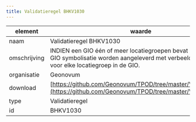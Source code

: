 ```yaml
---
title: Validatieregel BHKV1030
---
```


|element|waarde|
|-----|------|
| naam  |Validatieregel BHKV1030|
| omschrijving  |INDIEN een GIO één of meer locatiegroepen bevat MOET voor de GIO symbolisatie worden aangeleverd met verbeeldingsinformatie voor elke locatiegroep in de GIO.|
| organisatie  |Geonovum|
| download  | [https://github.com/Geonovum/TPOD/tree/master/Validatieregels](https://github.com/Geonovum/TPOD/tree/master/Validatieregels)|
| type  |Validatieregel|
| id  |BHKV1030|

